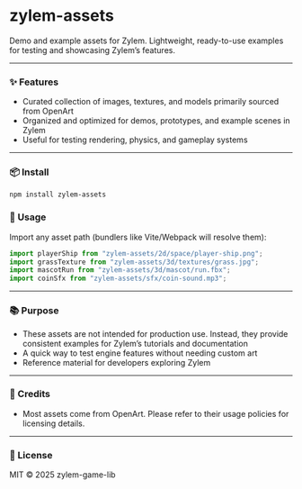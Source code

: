 # zylem-assets

Demo and example assets for Zylem. Lightweight, ready-to-use examples for testing and showcasing Zylem’s features.

---

### ✨ Features

- Curated collection of images, textures, and models primarily sourced from OpenArt
- Organized and optimized for demos, prototypes, and example scenes in Zylem
- Useful for testing rendering, physics, and gameplay systems

---

### 📦 Install

```bash
npm install zylem-assets
```

### 🔧 Usage

Import any asset path (bundlers like Vite/Webpack will resolve them):

```ts
import playerShip from "zylem-assets/2d/space/player-ship.png";
import grassTexture from "zylem-assets/3d/textures/grass.jpg";
import mascotRun from "zylem-assets/3d/mascot/run.fbx";
import coinSfx from "zylem-assets/sfx/coin-sound.mp3";
```

---

### 📚 Purpose

- These assets are not intended for production use. Instead, they provide consistent examples for Zylem’s tutorials and documentation
- A quick way to test engine features without needing custom art
- Reference material for developers exploring Zylem

---

### 📜 Credits

- Most assets come from OpenArt. Please refer to their usage policies for licensing details.

---

### 🧾 License

MIT © 2025 zylem-game-lib
